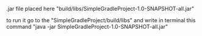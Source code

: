 .jar file placed here "build/libs/SimpleGradleProject-1.0-SNAPSHOT-all.jar"

to run it go to the "SimpleGradleProject/build/libs" and write in terminal this command "java -jar SimpleGradleProject-1.0-SNAPSHOT-all.jar"